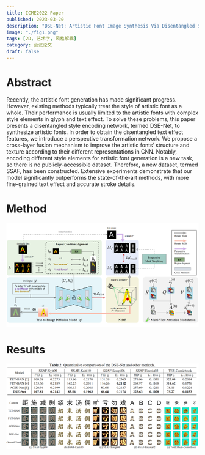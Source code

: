```yaml
---
title: ICME2022 Paper
published: 2023-03-20
description: "DSE-Net: Artistic Font Image Synthesis Via Disentangled Style Encoding"
image: "./fig1.png"
tags: [2D, 艺术字, 风格解耦]
category: 会议论文
draft: false 
---
```


# Abstract

Recently, the artistic font generation has made significant progress. However, existing methods typically treat the style of artistic font as a whole. Their performance is usually limited to the artistic fonts with complex style elements in glyph and text effect. To solve these problems, this paper presents a disentangled style encoding network, termed DSE-Net, to synthesize artistic fonts. In order to obtain the disentangled text effect features, we introduce a perspective transformation network. We propose a cross-layer fusion mechanism to improve the artistic fonts’ structure and texture according to their different representations in CNN. Notably, encoding different style elements for artistic font generation is a new task, so there is no publicly-accessible dataset. Therefore, a new dataset, termed SSAF, has been constructed. Extensive experiments demonstrate that our model significantly outperforms the state-of-the-art methods, with more fine-grained text effect and accurate stroke details.


# Method

![](./fig2.png)

# Results
![](./fig3.png)